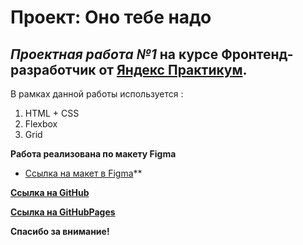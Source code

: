 # **Проект: Оно тебе надо**
## _Проектная работа №1_ на курсе **Фронтенд-разработчик** от [Яндекс Практикум](https://practicum.yandex.ru/).
В рамках данной работы используется :
1. HTML + CSS
2. Flexbox
3. Grid

**Работа реализована по макету Figma**
* [Ссылка на макет в Figma](https://www.figma.com/design/8KwhMpv8qnDocX4NVFQBpn/%D0%9E%D0%BD%D0%BE-%D1%82%D0%B5%D0%B1%D0%B5-%D0%BD%D0%B0%D0%B4%D0%BE?node-id=1-2&t=Mz0Pzz4f9ctf8Ujt-0)**

**[Ссылка на GitHub](https://github.com/RiconCla/ono-tebe-nado)**

**[Ссылка на GitHubPages](https://riconcla.github.io/ono-tebe-nado/)**

**Спасибо за внимание!**
